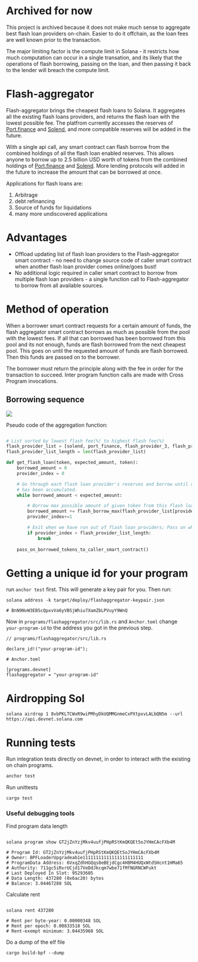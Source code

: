 # Archived for now
This project is archived because it does not make much sense to aggregate best flash loan providers on-chain. Easier to do it offchain, as the loan fees are well known prior to the transaction.

The major limiting factor is the compute limit in Solana - it restricts how much computation can occur in a single transation, and its likely that the operations of flash borrowing, passing on the loan, and then passing it back to the lender will breach the compute limit.

# Flash-aggregator

Flash-aggregator brings the cheapest flash loans to Solana. It aggregates all the existing flash loans providers, and returns the flash loan with the lowest possible fee. The platfrom currently accesses the reserves of [Port.finance](https://port.finance/) and [Solend](https://solend.fi/), and more compatible reserves will be added in the future.

With a single api call, any smart contract can flash borrow from the combined holdings of all the flash loan enabled reserves. This allows anyone to borrow up to 2.5 billion USD worth of tokens from the combined holdings of [Port.finance](https://port.finance/) and [Solend](https://solend.fi/). More lending protocols will added in the future to increase the amount that can be borrowed at once.

Applications for flash loans are:
1. Arbitrage
2. debt refinancing
3. Source of funds for liquidations
4. many more undiscovered applications

# Advantages
* Offload updating list of flash loan providers to the Flash-aggregator smart contract - no need to change source code of caller smart contract when another flash loan provider comes online/goes bust!
* No additional logic required in caller smart contract to borrow from multiple flash loan providers - a single function call to Flash-aggregator to borrow from all available sources.

# Method of operation
When a borrower smart contract requests for a certain amount of funds, the flash aggregator smart contract borrows as much as possible from the pool with the lowest fees. If all that can borrowed has been borrowed from this pool and its not enough, funds are flash borrowed from the next cheapest pool. This goes on until the requested amount of funds are flash borrowed. Then this funds are passed on to the borrower.

The borrower must return the principle along with the fee in order for the transaction to succeed.
Inter program function calls are made with Cross Program invocations.

## Borrowing sequence
[![](https://mermaid.ink/img/pako:eNp9kt1uwjAMhV_FytXQuhfoJqT9sMvdcBsJmcYtEW1SHIdpQrz7XEqHBtNy08g65_Oxm4OpoiNTmkS7TKGiN48NY_doA-jpkcVXvscg8BKZ4ycxYLrcl50q4DUGYazk1lS3mDYrbBqmBiWezO9DDZ4vtb8gU4eH-fyaUUJDshqrbcRwBxK3FArALmbtORsJ1zYlTdASeBg3CbnJdD_qoSaCPbaZbBgxH1EI4l5nndzFbaCffaTTKNV5FMiJEgwZtdEpZNIP1Dk4gKc1zwF57VXaUAGt32XvUHwMoEuJslGeYNqmKcq_O2GSzOHXWmaD0QZTmI64Q-_0Px8GlDUK78iaUq-OasytWGPDUaW51wy0cF6ppqyxTVQYzBKXX6EypXCmSXR-K2fV8Rv5NdNa)](https://mermaid-js.github.io/mermaid-live-editor/edit#pako:eNp9kt1uwjAMhV_FytXQuhfoJqT9sMvdcBsJmcYtEW1SHIdpQrz7XEqHBtNy08g65_Oxm4OpoiNTmkS7TKGiN48NY_doA-jpkcVXvscg8BKZ4ycxYLrcl50q4DUGYazk1lS3mDYrbBqmBiWezO9DDZ4vtb8gU4eH-fyaUUJDshqrbcRwBxK3FArALmbtORsJ1zYlTdASeBg3CbnJdD_qoSaCPbaZbBgxH1EI4l5nndzFbaCffaTTKNV5FMiJEgwZtdEpZNIP1Dk4gKc1zwF57VXaUAGt32XvUHwMoEuJslGeYNqmKcq_O2GSzOHXWmaD0QZTmI64Q-_0Px8GlDUK78iaUq-OasytWGPDUaW51wy0cF6ppqyxTVQYzBKXX6EypXCmSXR-K2fV8Rv5NdNa)

Pseudo code of the aggregation function:
```python

# List sorted by lowest flash fee(%) to highest flash fee(%)
flash_provider_list = [solend, port_finance, flash_provider_3, flash_provider_4]
flash_provider_list_length = len(flash_provider_list)

def get_flash_loan(token, expected_amount, token):
    borrowed_amount = 0
    provider_index = 0

    # Go through each flash loan provider's reserves and borrow until required amount 
    # has been accumulated.
    while borrowed_amount < expected_amount:

        # Borrow max possible amount of given token from this flash loan provider
        borrowed_amount += flash_borrow_max(flash_provider_list[provider_index], token )
        provider_index+=1

        # Exit when we have run out of flash loan providers; Pass on what we got.
        if provider_index > flash_provider_list_length:
            break
    
    pass_on_borrowed_tokens_to_caller_smart_contract()

```

# Getting a unique id for your program

run `anchor test` first. This will generate a key pair for you. Then run:
```
solana address -k target/deploy/flashaggregator-keypair.json 

# BnN9NvW3EBScQpxvVa6yVBSjWhiu7XamZbLPVuyY9WnQ
```

Now in `programs/flashaggregator/src/lib.rs` and `Anchor.toml` change `your-program-id` to the address you got in the previous step.
```
// programs/flashaggregator/src/lib.rs

declare_id!("your-program-id");
```

```
# Anchor.toml

[programs.devnet]
flashaggregator = "your-program-id"
```
# Airdropping Sol

```
solana airdrop 1 8vbPKLTCWxR9wiPMhyDkUQMMGnmeCxPXtpxvLALbQN5m --url https://api.devnet.solana.com
```

# Running tests


Run integration tests directly on devnet, in order to interact with the existing on chain programs.

```bash
anchor test
```

Run unittests

```bash
cargo test
```


### Useful debugging tools

Find program data length
```shell

solana program show GT2jZnYzjMkv4uufjPHpRStKmQKQEt5oJYHmCAcFXb4M

# Program Id: GT2jZnYzjMkv4uufjPHpRStKmQKQEt5oJYHmCAcFXb4M
# Owner: BPFLoaderUpgradeab1e11111111111111111111111
# ProgramData Address: 6VxqZdhHGQqs8eBEjdCgc4H8M4HUQxWtdSHcnt1HMa65
# Authority: 711gc5iRvrUCjd17VeDdJkcqm7wbe71fMfNGRNCWFukt
# Last Deployed In Slot: 95293605
# Data Length: 437280 (0x6ac20) bytes
# Balance: 3.04467288 SOL
```

Calculate rent
```shell

solana rent 437280

# Rent per byte-year: 0.00000348 SOL
# Rent per epoch: 0.00833518 SOL
# Rent-exempt minimum: 3.04435968 SOL

```


Do a dump of the elf file
```shell
cargo build-bpf --dump
```
